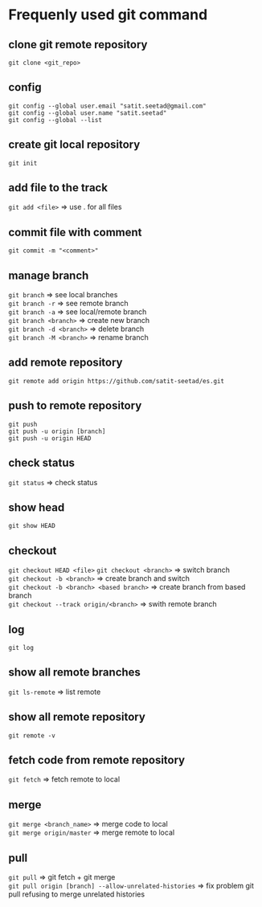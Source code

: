 # Frequenly used git command
## clone git remote repository
`git clone <git_repo>`

## config
`git config --global user.email "satit.seetad@gmail.com"`<br>
`git config --global user.name "satit.seetad"` <br>
`git config --global --list`<br>

## create git local repository
`git init`

## add file to the track
`git add <file>`            => use . for all files

## commit file with comment
`git commit -m "<comment>"`

## manage branch
`git branch`		        => see local branches<br>
`git branch -r`	            => see remote branch<br>
`git branch -a`	            => see local/remote branch<br>
`git branch <branch>`	    => create new branch<br>
`git branch -d <branch>`	=> delete branch<br>
`git branch -M <branch>`    => rename branch<br>

## add remote repository
`git remote add origin https://github.com/satit-seetad/es.git`

## push to remote repository
`git push`                      <br>
`git push -u origin [branch]`   <br>
`git push -u origin HEAD`       <br>

## check status
`git status`		=> check status

## show head
`git show HEAD`

## checkout
`git checkout HEAD <file>`
`git checkout <branch>`	    => switch branch<br>
`git checkout -b <branch>`	=> create branch and switch<br>
`git checkout -b <branch> <based branch>`	=> create branch from based branch<br>
`git checkout --track origin/<branch>`	=> swith remote branch

## log
`git log`

## show all remote branches
`git ls-remote`	=> list remote

## show all remote repository
`git remote -v`

## fetch code from remote repository
`git fetch`	=> fetch remote to local

## merge
`git merge <branch_name>` => merge code to local<br>
`git merge origin/master` => merge remote to local<br>

## pull
`git pull`				=> git fetch + git merge<br>
`git pull origin [branch] --allow-unrelated-histories`	=> fix problem git pull refusing to merge unrelated histories
